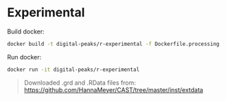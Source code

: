 # Experimental

Build docker:
```sh
docker build -t digital-peaks/r-experimental -f Dockerfile.processing .
```
Run docker:
```sh
docker run -it digital-peaks/r-experimental
```

> Downloaded .grd and .RData files from:
> https://github.com/HannaMeyer/CAST/tree/master/inst/extdata